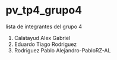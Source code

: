 # pv_tp4_grupo4

lista de integrantes del grupo 4

1. Calatayud Alex Gabriel
2. Eduardo Tiago Rodriguez
3. Rodriguez Pablo Alejandro-PabloRZ-AL